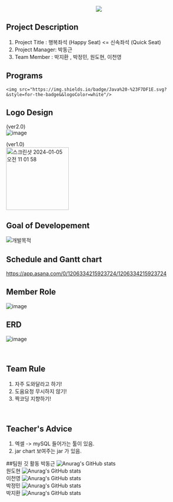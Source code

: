 
<p align='center'>
    <img src="https://capsule-render.vercel.app/api?type=waving&color=auto&height=300&section=header&text=%20Happy%20Seat&fontSize=90&animation=fadeIn&fontAlignY=38&desc=Enjoy%20your%20happy%20senior%20life!&descAlignY=61&descAlign=62"/>
</p>





## Project Description

1. Project Title : 행복좌석 (Happy Seat) <= 신속좌석 (Quick Seat) 
2. Project Manager: 박동근 
3. Team Member : 박지환 , 박정민, 원도현, 이천영


## Programs
<p align='center'>

    <img src="https://img.shields.io/badge/Java%20-%23F7DF1E.svg?&style=for-the-badge&&logoColor=white"/>


</p> 

## Logo Design
(ver2.0)
<br>![image](https://github.com/ForrestDPark/QuickSeat_project/assets/149550771/d2cc524d-ff13-4e25-a9c8-d4caeb52ef0c)


(ver1.0)
<br><img width="170" alt="스크린샷 2024-01-05 오전 11 01 58" src="https://github.com/BigDataTeam01/QuickSeat_project/assets/149550771/508ee701-6e74-4a36-9d99-920be7f70feb">

## Goal of Developement

![개발목적](https://github.com/ForrestDPark/QuickSeat_project/assets/149550771/9c09a7a4-6e6e-44c8-b646-e9221a5c81a4)


## Schedule and Gantt chart

https://app.asana.com/0/1206334215923724/1206334215923724


## Member Role
![image](https://github.com/ForrestDPark/QuickSeat_project/assets/149550771/de3beab7-547a-495a-98e1-82f11c39953e)


## ERD 
![image](https://github.com/ForrestDPark/QuickSeat_project/assets/149550771/050a7988-3d59-4cc4-b25c-0452ec3d7d4a)

<br>


## Team Rule
1. 자주 도와달라고 하기!
2. 도움요청 무시하지 않기!
3. 짝코딩 지향하기!
<br>

## Teacher's Advice
1. 엑셀 -> mySQL 들어가는  툴이 있음.
2. jar chart 보여주는 jar 가 있음.


##팀원 깃 활동
박동근
![Anurag's GitHub stats](https://github-readme-stats.vercel.app/api?username=ForrestDPark&show_icons=true&theme=radical)
<br>
원도현
![Anurag's GitHub stats](https://github-readme-stats.vercel.app/api?username=HnG8N&show_icons=true&theme=radical)
<br>
이천영
![Anurag's GitHub stats](https://github-readme-stats.vercel.app/api?username=lcy0512&show_icons=true&theme=radical)
<br>
박정민
![Anurag's GitHub stats](https://github-readme-stats.vercel.app/api?username=tom3017&show_icons=true&theme=radical)
<br>
박지환
![Anurag's GitHub stats](https://github-readme-stats.vercel.app/api?username=zlzlwn&show_icons=true&theme=radical)






